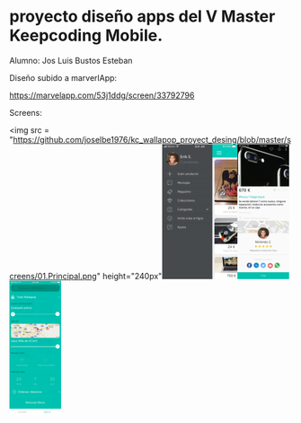 # proyecto diseño apps del V Master Keepcoding Mobile.
Alumno: Jos Luis Bustos Esteban

Diseño subido a marverlApp:

https://marvelapp.com/53j1ddg/screen/33792796


Screens:

<img src = "https://github.com/joselbe1976/kc_wallapop_proyect_desing/blob/master/screens/01.Principal.png" height="240px"<img src = "https://github.com/joselbe1976/kc_wallapop_proyect_desing/blob/master/screens/02.Menu.png"  height="240px"><img src = "https://github.com/joselbe1976/kc_wallapop_proyect_desing/blob/master/screens/03.ProductDetail.png"  height="240px"><img src = "https://github.com/joselbe1976/kc_wallapop_proyect_desing/blob/master/screens/04.Buscador.png"  height="240px">



